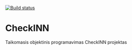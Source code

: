 [![Build status](https://ci.appveyor.com/api/projects/status/we75kia4ru8wy9ju?svg=true)](https://ci.appveyor.com/project/devblok/checkinn)

# CheckINN
Taikomasis objektinis programavimas CheckINN projektas
